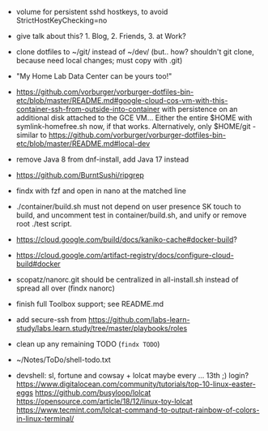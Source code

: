 
- volume for persistent sshd hostkeys, to avoid StrictHostKeyChecking=no

- give talk about this? 1. Blog,  2. Friends,  3. at Work?

- clone dotfiles to ~/git/ instead of ~/dev/ (but.. how? shouldn't git clone, because need local changes; must copy with .git)

- "My Home Lab Data Center can be yours too!"

- https://github.com/vorburger/vorburger-dotfiles-bin-etc/blob/master/README.md#google-cloud-cos-vm-with-this-container-ssh-from-outside-into-container
  with persistence on an additional disk attached to the GCE VM...
  Either the entire $HOME with symlink-homefree.sh now, if that works.
  Alternatively, only $HOME/git - similar to https://github.com/vorburger/vorburger-dotfiles-bin-etc/blob/master/README.md#local-dev

- remove Java 8 from dnf-install, add Java 17 instead

- https://github.com/BurntSushi/ripgrep

- findx with fzf and open in nano at the matched line

- ./container/build.sh must not depend on user presence SK touch to build,
  and uncomment test in container/build.sh, and unify or remove root ./test script.

- https://cloud.google.com/build/docs/kaniko-cache#docker-build?

- https://cloud.google.com/artifact-registry/docs/configure-cloud-build#docker

- scopatz/nanorc.git should be centralized in all-install.sh instead of spread all over (findx nanorc)

- finish full Toolbox support; see README.md

- add secure-ssh from https://github.com/labs-learn-study/labs.learn.study/tree/master/playbooks/roles

- clean up any remaining TODO (`findx TODO`)

- ~/Notes/ToDo/shell-todo.txt

- devshell: sl, fortune and cowsay + lolcat
  maybe every ... 13th ;) login?
  https://www.digitalocean.com/community/tutorials/top-10-linux-easter-eggs
  https://github.com/busyloop/lolcat
  https://opensource.com/article/18/12/linux-toy-lolcat
  https://www.tecmint.com/lolcat-command-to-output-rainbow-of-colors-in-linux-terminal/
